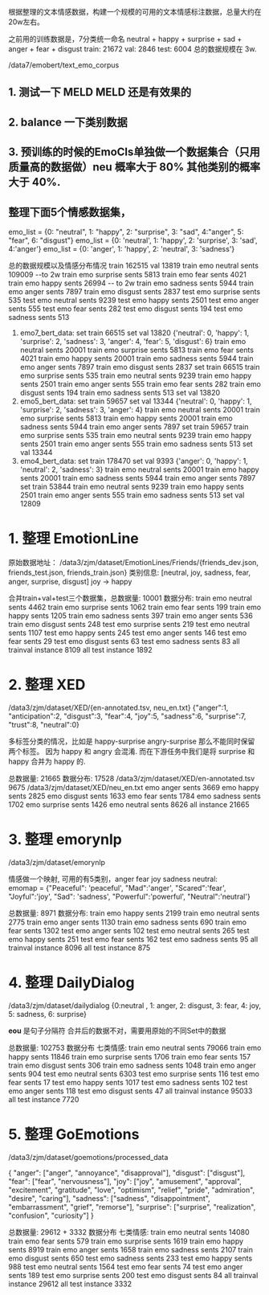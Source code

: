 根据整理的文本情感数据，构建一个规模的可用的文本情感标注数据，总量大约在20w左右。

之前用的训练数据是，7分类统一命名  neutral + happy + surprise + sad + anger + fear + disgust
train: 21672 val: 2846 test: 6004 
总的数据规模在 3w.

/data7/emobert/text_emo_corpus

## 1. 测试一下 MELD MELD 还是有效果的
## 2. balance 一下类别数据
## 3. 预训练的时候的EmoCls单独做一个数据集合（只用质量高的数据做）neu 概率大于 80% 其他类别的概率大于 40%. 

## 整理下面5个情感数据集，
emo_list = {0: "neutral", 1: "happy", 2: "surprise", 3: "sad", 4:"anger", 5: "fear", 6: "disgust"}
emo_list = {0: 'neutral', 1: 'happy', 2: 'surprise', 3: 'sad', 4:'anger'}
emo_list = {0: 'anger', 1: 'happy', 2: 'neutral', 3: 'sadness'}

总的数据规模以及情感分布情况
train 162515 val 13819
train emo neutral sents 109009 --to 2w
train emo surprise sents 5813
train emo fear sents 4021
train emo happy sents 26994 -- to 2w
train emo sadness sents 5944
train emo anger sents 7897
train emo disgust sents 2837
test emo surprise sents 535
test emo neutral sents 9239
test emo happy sents 2501
test emo anger sents 555
test emo fear sents 282
test emo disgust sents 194
test emo sadness sents 513

1. emo7_bert_data: set train 66515 set val 13820
    {'neutral': 0, 'happy': 1, 'surprise': 2, 'sadness': 3, 'anger': 4, 'fear': 5, 'disgust': 6}
    train emo neutral sents 20001
    train emo surprise sents 5813
    train emo fear sents 4021
    train emo happy sents 20001
    train emo sadness sents 5944
    train emo anger sents 7897
    train emo disgust sents 2837
    set train 66515
    train emo surprise sents 535
    train emo neutral sents 9239
    train emo happy sents 2501
    train emo anger sents 555
    train emo fear sents 282
    train emo disgust sents 194
    train emo sadness sents 513
    set val 13820
2. emo5_bert_data: set train 59657 set val 13344
    {'neutral': 0, 'happy': 1, 'surprise': 2, 'sadness': 3, 'anger': 4}
    train emo neutral sents 20001
    train emo surprise sents 5813
    train emo happy sents 20001
    train emo sadness sents 5944
    train emo anger sents 7897
    set train 59657
    train emo surprise sents 535
    train emo neutral sents 9239
    train emo happy sents 2501
    train emo anger sents 555
    train emo sadness sents 513
    set val 13344
2. emo4_bert_data: set train 178470 set val 9393
    {'anger': 0, 'happy': 1, 'neutral': 2, 'sadness': 3}
    train emo neutral sents 20001
    train emo happy sents 20001
    train emo sadness sents 5944
    train emo anger sents 7897
    set train 53844
    train emo neutral sents 9239
    train emo happy sents 2501
    train emo anger sents 555
    train emo sadness sents 513
    set val 12809
    
# 1. 整理 EmotionLine
原始数据地址：
/data3/zjm/dataset/EmotionLines/Friends/{friends_dev.json, friends_test.json, friends_train.json}
类别信息:
[neutral, joy, sadness, fear, anger, surprise, disgust]
joy -> happy

合并train+val+test三个数据集，总数据量: 10001
数据分布: 
train emo neutral sents 4462
train emo surprise sents 1062
train emo fear sents 199
train emo happy sents 1205
train emo sadness sents 397
train emo anger sents 536
train emo disgust sents 248
test emo surprise sents 219
test emo neutral sents 1107
test emo happy sents 245
test emo anger sents 146
test emo fear sents 29
test emo disgust sents 63
test emo sadness sents 83
all trainval instance 8109
all test instance 1892

# 2. 整理 XED
/data3/zjm/dataset/XED/{en-annotated.tsv, neu_en.txt}
{"anger":1, "anticipation":2, "disgust":3, "fear":4, "joy":5, "sadness":6, "surprise":7, "trust":8, "neutral":0}

多标签分类的情况，比如是 happy-surprise angry-surprise 那么不能同时保留两个标签。
因为 happy 和 angry 会混淆. 而在下游任务中我们是将 surprise 和 happy 合并为 happy 的.

总数据量: 21665
数据分布: 
17528 /data3/zjm/dataset/XED/en-annotated.tsv
9675 /data3/zjm/dataset/XED/neu_en.txt
emo anger sents 3669
emo happy sents 2825
emo disgust sents 1633
emo fear sents 1784
emo sadness sents 1702
emo surprise sents 1426
emo neutral sents 8626
all instance 21665

# 3. 整理 emorynlp
/data3/zjm/dataset/emorynlp

情感做一个映射, 可用的有5类别，anger fear joy sadness neutral:    
emomap = {"Peaceful": 'peaceful', "Mad":'anger', "Scared":'fear', "Joyful":'joy', "Sad": 'sadness', "Powerful":'powerful',  "Neutral":'neutral'}

总数据量: 8971
数据分布: 
train emo happy sents 2199
train emo neutral sents 2775
train emo anger sents 1130
train emo sadness sents 690
train emo fear sents 1302
test emo anger sents 102
test emo neutral sents 265
test emo happy sents 251
test emo fear sents 162
test emo sadness sents 95
all trainval instance 8096
all test instance 875

# 4. 整理 DailyDialog
/data3/zjm/dataset/dailydialog
{0:neutral , 1: anger, 2: disgust, 3: fear, 4: joy, 5: sadness, 6: surprise}

__eou__ 是句子分隔符
合并后的数据不对，需要用原始的不同Set中的数据

总数据量: 102753
数据分布 七类情感: 
train emo neutral sents 79066
train emo happy sents 11846
train emo surprise sents 1706
train emo fear sents 157
train emo disgust sents 306
train emo sadness sents 1048
train emo anger sents 904
test emo neutral sents 6303
test emo surprise sents 116
test emo fear sents 17
test emo happy sents 1017
test emo sadness sents 102
test emo anger sents 118
test emo disgust sents 47
all trainval instance 95033
all test instance 7720


# 5. 整理 GoEmotions
/data3/zjm/dataset/goemotions/processed_data

{
"anger": ["anger", "annoyance", "disapproval"],
"disgust": ["disgust"],
"fear": ["fear", "nervousness"],
"joy": ["joy", "amusement", "approval", "excitement", "gratitude",  "love", "optimism", "relief", "pride", "admiration", "desire", "caring"],
"sadness": ["sadness", "disappointment", "embarrassment", "grief",  "remorse"],
"surprise": ["surprise", "realization", "confusion", "curiosity"]
}

总数据量: 29612 + 3332
数据分布 七类情感: 
train emo neutral sents 14080
train emo fear sents 579
train emo surprise sents 1619
train emo happy sents 8919
train emo anger sents 1658
train emo sadness sents 2107
train emo disgust sents 650
test emo sadness sents 233
test emo happy sents 988
test emo neutral sents 1564
test emo fear sents 74
test emo anger sents 189
test emo surprise sents 200
test emo disgust sents 84
all trainval instance 29612
all test instance 3332